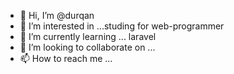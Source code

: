 - 👋 Hi, I’m @durqan
- 👀 I’m interested in ...studing for web-programmer
- 🌱 I’m currently learning ... laravel
- 💞️ I’m looking to collaborate on ...
- 📫 How to reach me ...

<!---
durqan/durqan is a ✨ special ✨ repository because its `README.md` (this file) appears on your GitHub profile.
You can click the Preview link to take a look at your changes.
--->
